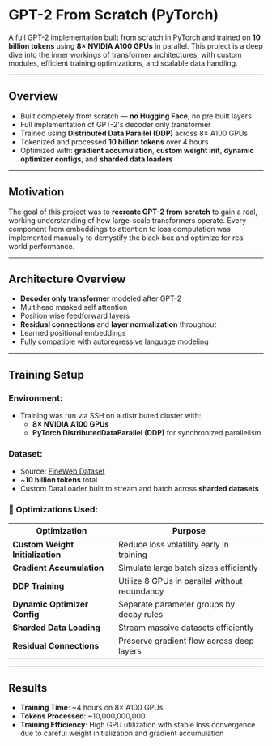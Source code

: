 #  GPT-2 From Scratch (PyTorch)

A full GPT-2 implementation built from scratch in PyTorch and trained on **10 billion tokens** using **8× NVIDIA A100 GPUs** in parallel. This project is a deep dive into the inner workings of transformer architectures, with custom modules, efficient training optimizations, and scalable data handling.

---

##  Overview

-  Built completely from scratch — **no Hugging Face**, no pre built layers
-  Full implementation of GPT-2's decoder only transformer
-  Trained using **Distributed Data Parallel (DDP)** across 8× A100 GPUs
-  Tokenized and processed **10 billion tokens** over 4 hours
-  Optimized with: **gradient accumulation**, **custom weight init**, **dynamic optimizer configs**, and **sharded data loaders**

---

##  Motivation

The goal of this project was to **recreate GPT-2 from scratch** to gain a real, working understanding of how large-scale transformers operate. Every component from embeddings to attention to loss computation was implemented manually to demystify the black box and optimize for real world performance.

---

##  Architecture Overview

- **Decoder only transformer** modeled after GPT-2
- Multihead masked self attention
- Position wise feedforward layers
- **Residual connections** and **layer normalization** throughout
- Learned positional embeddings
- Fully compatible with autoregressive language modeling

---

##  Training Setup

###  Environment:
- Training was run via SSH on a distributed cluster with:
  - **8× NVIDIA A100 GPUs**
  - **PyTorch DistributedDataParallel (DDP)** for synchronized parallelism

###  Dataset:
- Source: [FineWeb Dataset](https://huggingface.co/datasets/cerebras/FineWeb)
- ~**10 billion tokens** total
- Custom DataLoader built to stream and batch across **sharded datasets**

### 🔧 Optimizations Used:

| Optimization                     | Purpose                                      |
|----------------------------------|----------------------------------------------|
|  **Custom Weight Initialization** | Reduce loss volatility early in training     |
|  **Gradient Accumulation**        | Simulate large batch sizes efficiently       |
|  **DDP Training**                | Utilize 8 GPUs in parallel without redundancy|
|  **Dynamic Optimizer Config**    | Separate parameter groups by decay rules     |
|  **Sharded Data Loading**        | Stream massive datasets efficiently          |
|  **Residual Connections**        | Preserve gradient flow across deep layers    |

---

##  Results

- **Training Time**: ~4 hours on 8× A100 GPUs
- **Tokens Processed**: ~10,000,000,000
- **Training Efficiency**: High GPU utilization with stable loss convergence due to careful weight initialization and gradient accumulation
